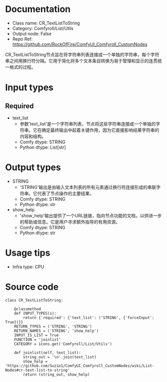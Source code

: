 # Documentation
- Class name: CR_TextListToString
- Category: Comfyroll/List/Utils
- Output node: False
- Repo Ref: https://github.com/RockOfFire/ComfyUI_Comfyroll_CustomNodes

CR_TextListToString节点旨在将字符串列表连接成一个单独的字符串，每个字符串之间用换行符分隔。它用于简化将多个文本条目转换为易于管理和显示的连贯统一格式的过程。

# Input types
## Required
- text_list
    - 参数'text_list'是一个字符串列表，节点将这些字符串连接成一个单独的字符串。它在确定最终输出中起着关键作用，因为它直接影响结果字符串的内容和结构。
    - Comfy dtype: STRING
    - Python dtype: List[str]

# Output types
- STRING
    - 'STRING'输出是由输入文本列表的所有元素通过换行符连接形成的串联字符串。它代表了节点操作的主要结果。
    - Comfy dtype: STRING
    - Python dtype: str
- show_help
    - 'show_help'输出提供了一个URL链接，指向节点功能的文档，以供进一步的帮助或信息。它是用户寻求额外指导的有用资源。
    - Comfy dtype: STRING
    - Python dtype: str

# Usage tips
- Infra type: CPU

# Source code
```
class CR_TextListToString:

    @classmethod
    def INPUT_TYPES(s):
        return {'required': {'text_list': ('STRING', {'forceInput': True})}}
    RETURN_TYPES = ('STRING', 'STRING')
    RETURN_NAMES = ('STRING', 'show_help')
    INPUT_IS_LIST = True
    FUNCTION = 'joinlist'
    CATEGORY = icons.get('Comfyroll/List/Utils')

    def joinlist(self, text_list):
        string_out = '\n'.join(text_list)
        show_help = 'https://github.com/Suzie1/ComfyUI_Comfyroll_CustomNodes/wiki/List-Nodes#cr-text-list-to-string'
        return (string_out, show_help)
```